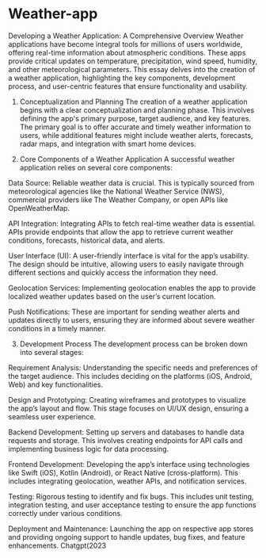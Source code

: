 # Weather-app
Developing a Weather Application: A Comprehensive Overview
Weather applications have become integral tools for millions of users worldwide, offering real-time information about atmospheric conditions. These apps provide critical updates on temperature, precipitation, wind speed, humidity, and other meteorological parameters. This essay delves into the creation of a weather application, highlighting the key components, development process, and user-centric features that ensure functionality and usability.

1. Conceptualization and Planning
The creation of a weather application begins with a clear conceptualization and planning phase. This involves defining the app's primary purpose, target audience, and key features. The primary goal is to offer accurate and timely weather information to users, while additional features might include weather alerts, forecasts, radar maps, and integration with smart home devices.

2. Core Components of a Weather Application
A successful weather application relies on several core components:

Data Source: Reliable weather data is crucial. This is typically sourced from meteorological agencies like the National Weather Service (NWS), commercial providers like The Weather Company, or open APIs like OpenWeatherMap.

API Integration: Integrating APIs to fetch real-time weather data is essential. APIs provide endpoints that allow the app to retrieve current weather conditions, forecasts, historical data, and alerts.

User Interface (UI): A user-friendly interface is vital for the app’s usability. The design should be intuitive, allowing users to easily navigate through different sections and quickly access the information they need.

Geolocation Services: Implementing geolocation enables the app to provide localized weather updates based on the user’s current location.

Push Notifications: These are important for sending weather alerts and updates directly to users, ensuring they are informed about severe weather conditions in a timely manner.

3. Development Process
The development process can be broken down into several stages:

Requirement Analysis: Understanding the specific needs and preferences of the target audience. This includes deciding on the platforms (iOS, Android, Web) and key functionalities.

Design and Prototyping: Creating wireframes and prototypes to visualize the app’s layout and flow. This stage focuses on UI/UX design, ensuring a seamless user experience.

Backend Development: Setting up servers and databases to handle data requests and storage. This involves creating endpoints for API calls and implementing business logic for data processing.

Frontend Development: Developing the app’s interface using technologies like Swift (iOS), Kotlin (Android), or React Native (cross-platform). This includes integrating geolocation, weather APIs, and notification services.

Testing: Rigorous testing to identify and fix bugs. This includes unit testing, integration testing, and user acceptance testing to ensure the app functions correctly under various conditions.

Deployment and Maintenance: Launching the app on respective app stores and providing ongoing support to handle updates, bug fixes, and feature enhancements. Chatgpt(2023
